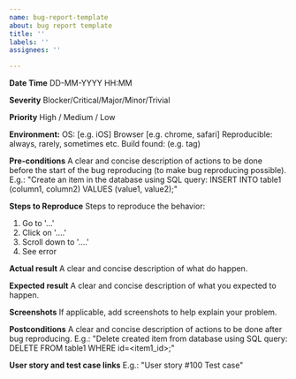 ```yaml
---
name: bug-report-template
about: bug report template
title: ''
labels: ''
assignees: ''

---
```


**Date Time**
DD-MM-YYYY HH:MM

**Severity**
Blocker/Critical/Major/Minor/Trivial

**Priority**
High / Medium / Low

**Environment:**
 OS: [e.g. iOS]
 Browser [e.g. chrome, safari]
 Reproducible: always, rarely, sometimes etc. 
 Build found: (e.g. tag)
 
**Pre-conditions**
A clear and concise description of actions to be done before the start of the bug reproducing (to make bug reproducing possible). E.g.: "Create an item in the database using SQL query: INSERT INTO table1 (column1, column2) VALUES (value1, value2);"

**Steps to Reproduce**
Steps to reproduce the behavior:
1. Go to '...'
2. Click on '....'
3. Scroll down to '....'
4. See error

**Actual result**
A clear and concise description of what do happen.

**Expected result**
A clear and concise description of what you expected to happen.

**Screenshots**
If applicable, add screenshots to help explain your problem.

**Postconditions**
A clear and concise description of actions to be done after bug reproducing. E.g.: "Delete created item from database using SQL query: DELETE FROM table1 WHERE id=<item1_id>;"

**User story and test case links** E.g.: "User story #100 Test case"

